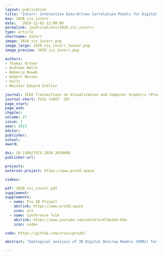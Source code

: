 ```yaml
---
layout: publication
title: "InCorr: Interactive Data-Driven Correlation Panels for Digital Outcrop Analysis"
key: 2020_vis_incorr
date:   2020-12-01 12:00:00
permalink: /publications/2020_vis_incorr/
type: article
shortname: InCorr
image: 2020_vis_incorr.png
image_large: 2020_vis_incorr_teaser.png
image_preview: 2020_vis_incorr.png

authors:
- Thomas Ortner
- Andreas Walch
- Rebecca Nowak
- Robert Barnes
- hollt
- Meister Eduard Gröller

journal: IEEE Transactions on Visualization and Computer Graphics (Proceedings of IEEE VAST 2020)
journal-short: TVCG (VAST '20)
page_start: 
page_end: 
chapter:
volume: 27
issue: 1
year: 2021
editor:
publisher:
school:
award:

doi: 10.1109/TVCG.2020.3030409
publisher-url:

projects:
external-project: https://www.pro3d.space

videos:

pdf: 2020_vis_incorr.pdf
supplement:
supplements:
  - name: Pro 3D Project
    abslink: https://www.pro3d.space
    icon: alt
  - name: Conference Talk
    abslink: https://www.youtube.com/watch?v=XfQw3eU-kSw
    icon: video

code: https://github.com/vrvis/pro3d/

abstract: "Geological analysis of 3D Digital Outcrop Models (DOMs) for reconstruction of ancient habitable environments is a key aspect of the upcoming ESA ExoMars 2022 Rosalind Franklin Rover and the NASA 2020 Rover Perseverance missions in seeking signs of past life on Mars. Geologists measure and interpret 3D DOMs, create sedimentary logs and combine them in ‘correlation panels’ to map the extents of key geological horizons, and build a stratigraphic model to understand their position in the ancient landscape. Currently, the creation of correlation panels is completely manual and therefore time-consuming, and inflexible. With InCorr we present a visualization solution that encompasses a 3D logging tool and an interactive data-driven correlation panel that evolves with the stratigraphic analysis. For the creation of InCorr we closely cooperated with leading planetary geologists in the form of a design study. We verify our results by recreating an existing correlation analysis with InCorr and validate our correlation panel against a manually created illustration. Further, we conducted a user-study with a wider circle of geologists. Our evaluation shows that InCorr efficiently supports the domain experts in tackling their research questions and that it has the potential to significantly impact how geologists work with digital outcrop representations in general."

---
```

